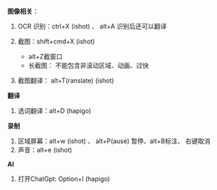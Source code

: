 **图像相关**：

1. OCR 识别：ctrl+X  (ishot) 、 alt+A 识别后还可以翻译 

2. 截图：shift+cmd+X (ishot)  
   - alt+Z截窗口
   - 长截图： 不能包含非滚动区域、动画、过快

3. 截图翻译： alt+T(ranslate)   (ishot)



**翻译**

1. 选词翻译：alt+D (hapigo)



**录制**

1. 区域屏幕：alt+w (ishot) 、 alt+P(ause) 暂停、alt+B标注、  右键取消
2. 声音：alt+e (ishot)



**AI**

1. 打开ChatGpt:   Option+I  (hapigo)



